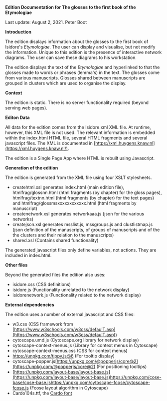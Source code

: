 **Edition Documentation for The glosses to the first book of the Etymologiae**

Last update: August 2, 2021. Peter Boot

**Introduction**

The edition displays information about the glosses to the first book of Isidore&#39;s _Etymologiae_. The user can display and visualise, but not modify the information. Unique to this edition is the presence of interactive network diagrams. The user can save these diagrams to his workstation.

The edition displays the text of the _Etymologiae_ and hyperlinked to that the glosses made to words or phrases (lemma&#39;s) in the text. The glosses come from various manuscripts. Glosses shared between manuscripts are grouped in clusters which are used to organise the display.

**Context**

The edition is static. There is no server functionality required (beyond serving web pages). 

**Editon Data**

All data for the edition comes from the Isidore.xml XML file. At runtime, however, this XML file is not used. The relevant information is embedded within the index.html HTML file, several HTML fragments and several javascript files. The XML is documented in [https://xml.huygens.knaw.nl](https://xml.huygens.knaw.nl/).

The edition is a Single Page App where HTML is rebuilt using Javascript.  

**Generation of the edition**

The edition is generated from the XML file using four XSLT stylesheets.

- createhtml.xsl generates index.html (main edition file), htmlfrag/glossnn.html (html fragments (by chapter) for the gloss pages), htmlfrag/textnn.html (html fragments (by chapter) for the text pages) and htmlfrag/glossmsxxxxxxxxxxxx.html (html fragments by manuscript)
- createnetwork.xsl generates networkaaa.js (json for the various networks)
- createjson.xsl  generates msslist.js, mssgroups.js and clustlistmap.js  (json definition of the manuscripts, of groups of manuscripts and of the the clusters and their relation to the manuscripts)
- shared.xsl (Contains shared functionality)

The generated javascript files only define variables, not actions. They are included in index.html.

**Other files**

Beyond the generated files the edition also uses:

- isidore.css (CSS definitions)
- isidore.js  (Functionality unrelated to the network display)
- isidorenetwork.js (Functionality related to the network display)

**External dependencies**

The edition uses a number of external javascript and CSS files:

- w3.css (CSS framework from [https://www.w3schools.com/w3css/defaulT.asp](https://www.w3schools.com/w3css/defaulT.asp))
- cytoscape.umd.js (Cytoscape.org library for network display)
- cytoscape-context-menus.js (Library for context menus in Cytoscape)
- cytoscape-context-menus.css (CSS for context menus)
- https://unpkg.com/tippy.js@6 (For tooltip display)
- cytoscape-popper.js[https://unpkg.com/@popperjs/core@2](https://unpkg.com/@popperjs/core@2) (For positioning tooltips)
- [https://unpkg.com/layout-base/layout-base.js](https://unpkg.com/layout-base/layout-base.js)https://unpkg.com/cose-base/cose-base.jshttps://unpkg.com/cytoscape-fcose/cytoscape-fcose.js (Fcose layout algorithm in Cytoscape)
- Cardo104s.ttf, the [Cardo font](http://scholarsfonts.net/cardofnt.html)
